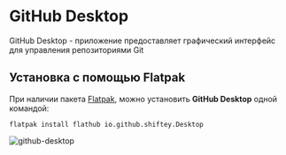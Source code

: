 # GitHub Desktop

GitHub Desktop - приложение предоставляет графический интерфейс для управления репозиториями Git 

## Установка c помощью Flatpak

При наличии пакета [Flatpak](/flatpak), можно установить **GitHub Desktop** одной командой:

```shell
flatpak install flathub io.github.shiftey.Desktop
```

![github-desktop](/github-desktop/github-desktop.png)